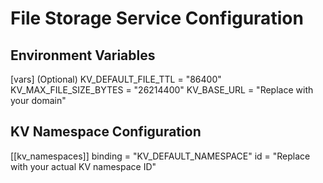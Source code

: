 # File Storage Service Configuration

## Environment Variables

[vars] (Optional)
KV_DEFAULT_FILE_TTL = "86400"
KV_MAX_FILE_SIZE_BYTES = "26214400" 
KV_BASE_URL = "Replace with your domain"

## KV Namespace Configuration

[[kv_namespaces]]
binding = "KV_DEFAULT_NAMESPACE"
id = "Replace with your actual KV namespace ID"
